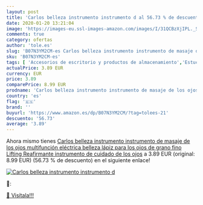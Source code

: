 ```yaml
---
layout: post
title: 'Carlos belleza instrumento instrumento d al 56.73 % de descuento'
date: 2020-01-20 13:21:04
image: 'https://images-eu.ssl-images-amazon.com/images/I/31QCBzXjIPL._SL400_.jpg'
comments: true
category: ofertas
author: 'tole.es'
slug: 'B07N3YM2CM-es Carlos belleza instrumento instrumento de masaje de los...'
sku: 'B07N3YM2CM-es'
tags: [ 'Accesorios de escritorio y productos de almacenamiento','Estuches escolares','Herramientas de mano para jardinería','Jardinería','Jardín','Material de oficina','Materiales, organizadores y dispensadores de escritorio','Oficina y papelería','Tijeras de podar para jardinería','lápiz', ]
actualPrice: 3.89 EUR
currency: EUR
price: 3.89
comparePrice: 8.99 EUR
prodname: 'Carlos belleza instrumento instrumento de masaje de los ojos multifunción eléctrica belleza lápiz para los ojos de grano fino  Lifting Reafirmante instrumento de cuidado de los ojos'
country: 'es'
flag: '🇪🇸'
brand: ''
buyurl: 'https://www.amazon.es/dp/B07N3YM2CM/?tag=tolees-21'
descuento: '56.73'
average: '3.89'
---
```


Ahora mismo tienes [Carlos belleza instrumento instrumento de masaje de los ojos multifunción eléctrica belleza lápiz para los ojos de grano fino  Lifting Reafirmante instrumento de cuidado de los ojos](https://www.amazon.es/dp/B07N3YM2CM/?tag=tolees-21) a 3.89 EUR (original: 8.99 EUR) (56.73 %  de descuento) en el siguiente enlace!

[![Carlos belleza instrumento instrumento d](https://images-eu.ssl-images-amazon.com/images/I/31QCBzXjIPL._SL400_.jpg)](https://www.amazon.es/dp/B07N3YM2CM/?tag=tolees-21)

🔎:


[🛒 Visítala!!!](https://www.amazon.es/dp/B07N3YM2CM/?tag=tolees-21)
